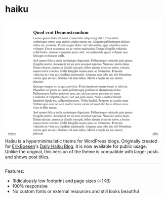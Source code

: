 # haiku
![Haiku Screenshot](screenshot.png)
Haiku is a hyperminimalistic theme for WordPress blogs. Originally created for [ErikBoesen](https://github.com/ErikBoesen)'s [Daily Haiku Blog](http://erikboesen.com/haiku), it is now available for public usage. Unlike the original, this version of the theme is compatible with larger posts and shows post titles.

---

Features:
* Ridiculously low footprint and page sizes (~1KB)
* 100% responsive
* No custom fonts or external resources and still looks beautiful